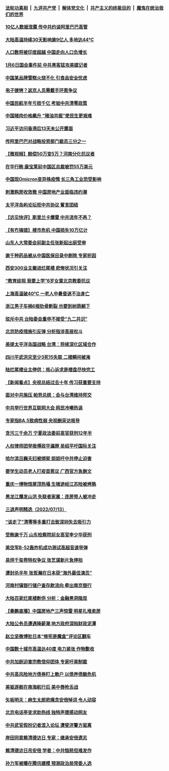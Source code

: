 ####  [法轮功真相](../../../../basic/blob/master/README.md?t=07150531) &nbsp;|&nbsp; [九评共产党](../../../../9ping.md/blob/master/README.md?t=07150531) &nbsp;|&nbsp; [解体党文化](../../../../jtdwh.md/blob/master/README.md?t=07150531)  &nbsp;|&nbsp; [共产主义的终极目的](../../../../gczydzjmd.md/blob/master/README.md?t=07150531) &nbsp;|&nbsp; [魔鬼在统治我们的世界](../../../../mgztzwmdsj.md/blob/master/README.md?t=07150531) 

#### [10亿人数据泄露 传中共约谈阿里巴巴高管](../pages/nsc413/n13780981.md?t=07150531) 

#### [大陆高温持续30天影响逾9亿人 多地达44℃](../pages/nsc413/n13780960.md?t=07150531) 

#### [人口数将被印度超越 中国走向人口负增长](../pages/nsc413/n13781026.md?t=07150531) 

#### [1月6日国会事件前 中共黑客猛攻美媒记者](../pages/nsc413/n13780891.md?t=07150531) 

#### [中国某品牌雪糕火烧不化 引食品安全忧虑](../pages/nsc413/n13781015.md?t=07150531) 

#### [电子镣铐？返京人员需戴手环惹争议](../pages/nsc413/n13780894.md?t=07150531) 

#### [中国民航半年亏损千亿 考验中共清零政策](../pages/nsc413/n13781001.md?t=07150531) 

#### [中国猪肉价格飙升 “猪油共振”使民生更艰难](../pages/nsc413/n13780987.md?t=07150531) 

#### [习近平访问香港后13天未公开露面](../pages/nsc413/n13780964.md?t=07150531) 

#### [传阿里巴巴对战略投资部门裁员三分之一](../pages/nsc413/n13780927.md?t=07150531) 

#### [【微视频】赔偿50万变5万？河南分化抗议者](../pages/nsc413/n13780869.md?t=07150531) 

#### [在华行贿 康宝莱前中国区总裁被罚55万美元](../pages/nsc413/n13780527.md?t=07150531) 

#### [中国现Omicron变异株疫情 长三角工业恐受影响](../pages/nsc413/n13780940.md?t=07150531) 

#### [刺激购房收效微 中国房地产业面临违约潮](../pages/nsc413/n13780899.md?t=07150531) 

#### [太平洋岛屿论坛拒中共协议 誓言团结](../pages/nsc413/n13780764.md?t=07150531) 

#### [【远见快评】斯里兰卡爆雷 中共流年不再？](../pages/nsc413/n13780457.md?t=07150531) 

#### [【有冇搞错】楼市危机 中国损失10万亿计](../pages/nsc413/n13780544.md?t=07150531) 

#### [山东人大常委会前副主任张新起出庭受审](../pages/nsc413/n13780745.md?t=07150531) 

#### [逾千种药品被从中国医保目录中剔除 专家析因](../pages/nsc413/n13780602.md?t=07150531) 

#### [西安300业主搬进烂尾楼 悲惨状况引关注](../pages/nsc413/n13780665.md?t=07150531) 

#### [“教育歧视 我要上学”6岁女童北京教委抗议](../pages/nsc413/n13780580.md?t=07150531) 

#### [上海高温破40℃ 一老人中暑昏迷不治身亡](../pages/nsc413/n13780697.md?t=07150531) 

#### [浙江男子车祸6根肋骨断裂 也要到树荫躺下](../pages/nsc413/n13780698.md?t=07150531) 

#### [驳斥中共 台陆委会重申不接受“九二共识”](../pages/nsc413/n13780470.md?t=07150531) 

#### [北京防疫措施引反弹 分析指涉高层权斗](../pages/nsc413/n13780657.md?t=07150531) 

#### [美提太平洋岛国战略 台湾：将续深化区域合作](../pages/nsc413/n13780628.md?t=07150531) 

#### [四川平武洪灾至少3死15失联 二楼瞬间被淹](../pages/nsc413/n13780649.md?t=07150531) 

#### [陆烂尾楼业主停供：核心诉求是楼盘尽快完工](../pages/nsc413/n13780523.md?t=07150531) 

#### [【新闻看点】央视总结过去十年 传习获重要支持](../pages/nsc413/n13780328.md?t=07150531) 

#### [面对中共施压 帕劳总统：会与台湾维持邦交](../pages/nsc413/n13780555.md?t=07150531) 

#### [中共举行世界互联网大会 网民冷嘲热讽](../pages/nsc413/n13780577.md?t=07150531) 

#### [专家指BA.5致病性弱 央视删采访报导](../pages/nsc413/n13780540.md?t=07150531) 

#### [贪污三千余万 宁夏政法委前高官获刑12年半](../pages/nsc413/n13780596.md?t=07150531) 

#### [人权律师团举报傅政华漏罪 吴绍平吁国际关注](../pages/nsc413/n13780561.md?t=07150531) 

#### [哈尔滨吕巍夫妇被绑架 姐姐吁中共停止迫害](../pages/nsc413/n13780481.md?t=07150531) 

#### [要学生动员老人打疫苗惹议 广西官方急删文](../pages/nsc413/n13780541.md?t=07150531) 

#### [重庆一博物馆屋顶热塌 生猪途经江苏险被烤熟](../pages/nsc413/n13780456.md?t=07150531) 

#### [黑龙江爆发山洪 失联者家属：连房带人被冲走](../pages/nsc413/n13780466.md?t=07150531) 


#### [三退声明精选（2022/07/13）](../pages/nsc413/n13780484.md?t=07150531) 

#### [“该走了”清零等多重打击致深圳失去吸引力](../pages/nsc413/n13780442.md?t=07150531) 

#### [受贿逾千万 山东检察院前女高官李少华获刑](../pages/nsc413/n13780407.md?t=07150531) 

#### [美空军B-52轰炸机成功测试高超音速导弹](../pages/nsc413/n13780324.md?t=07150531) 

#### [易烊千玺卷特权争议 张艺谋新片急停拍](../pages/nsc413/n13780363.md?t=07150531) 

#### [遭封杀半年 张哲瀚在日本获“海外最佳演员”](../pages/nsc413/n13780297.md?t=07150531) 

#### [河南村镇银行储户查存款流向 牵出南京银行](../pages/nsc413/n13780313.md?t=07150531) 

#### [大陆百家烂尾楼断供 分析：金融黑洞隐现](../pages/nsc413/n13780360.md?t=07150531) 

#### [【秦鹏直播】中国房地产三声惊雷 明星扎堆卖房](../pages/nsc413/n13780329.md?t=07150531) 

#### [大陆公务员遭遇降薪潮 地方政府深陷财政泥潭](../pages/nsc413/n13780273.md?t=07150531) 

#### [赵立坚微博批日本“修宪是魔盒”评论区翻车](../pages/nsc413/n13780183.md?t=07150531) 

#### [中国数十城市高温达40度 电力紧张 作物歉收](../pages/nsc413/n13780174.md?t=07150531) 

#### [中共加剧迫害宗教信仰团体 专家吁美制裁](../pages/nsc413/n13780252.md?t=07150531) 

#### [中共高风险地方债券盯上散户 以债养债酿危机](../pages/nsc413/n13779808.md?t=07150531) 

#### [美驱逐舰在南海航行后 美中唇枪舌战](../pages/nsc413/n13780060.md?t=07150531) 

#### [矢板明夫：麻生太郎悲痛念安倍悼词 令人动容](../pages/nsc413/n13780221.md?t=07150531) 

#### [北京电话亭变求助热线 独特声援感动网友](../pages/nsc413/n13780127.md?t=07150531) 

#### [中共武官假扮记者混入论坛 遭斐济警方驱离](../pages/nsc413/n13780171.md?t=07150531) 

#### [岸田同意赖清德访日 专家：继承安倍遗志](../pages/nsc413/n13779893.md?t=07150531) 

#### [赖清德访日吊安倍 学者：中共恼怒但难发作](../pages/nsc413/n13780187.md?t=07150531) 

#### [孙力军被曝在腾讯建模 预测政治局常委人选](../pages/nsc413/n13779437.md?t=07150531) 

